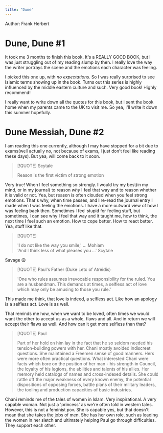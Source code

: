 ```yaml
---
title: "Dune"
---
```

Author: Frank Herbert  

# Dune, Dune #1
It took me 3 months to finish this book. It's a REALLY GOOD BOOK, but I was just struggling out of my reading slump by then. I really love the way the writer portrays the scene and the emotions each character was feeling.  

I picked this one up, with *no expectations*. So I was really surprised to see Islamic terms showing up in the book. Turns out this series is highly influenced by the middle eastern culture and such. Very good book! Highly recommend!  

I really want to write down all the quotes for this book, but I sent the book home when my parents came to the UK to visit me. So yea, I'll write it down this summer hopefully.
# Dune Messiah, Dune #2
I am reading this one currently, although I may have stopped for a bit due to exams(well actually no, not because of exams, I just don't feel like reading these days). But yea, will come back to it soon.  


> [!QUOTE] Scytale
> 
> Reason is the first victim of strong emotion

Very true! When I feel something so strongly. I would try my best(in my mind, or in my journal) to reason *why* I feel that way and to reason whether it is valid or not. Yea, but reason is often clouded when you feel strong emotions. That's why, when time passes, and I re-read the journal entry I made when I was feeling the emotions. I have a more outward view of how I was feeling back then. Sometimes I feel stupid for feeling stuff, but sometimes, I can see why I feel that way and it taught me, how to think, the next time I feel such an emotion. How to cope better. How to react better. Yea, stuff like that.  

> [!QUOTE] 
> 
> 'I do not like the way you smile,' ...  Mohiam  
> 'And I think less of what pleases you ...' Scytale 

Savage :weary:  

> [!QUOTE] Paul's Father (Duke Leto of Atreidis)
> 
> 'One who rules assumes irrevocable responsibility for the ruled. You are a husbandman. This demands at times, a selfless act of love which may only be amusing to those you rule.'

This made me think, that love is indeed, a selfless act. Like how an apology is a selfless act. Love is as well.  

That reminds me how, when we want to be loved, often times we would want the other to accept us as a whole, flaws and all. And in return we will accept their flaws as well. And how can it get more selfless than that?  

> [!QUOTE] Paul
> 
> Part of her hold on him lay in the fact that he so seldom needed his tension-building powers with her. Chani mostly avoided indiscreet questions. She maintained a Freemen sense of good manners. Hers were more often practical questions. What interested Chani were facts which bore on the position of her man - his strength in Council, the loyalty of his legions, the abilities and talents of his allies. Her memory held catalogs of names and cross-indexed details. She could rattle off the major weakness of every known enemy, the potential dispositions of opposing forces, battle plans of their military leaders, the tooling and production capacities of basic industries.

Chani reminds me of the tales of women in Islam. Very inspirational. A very capable woman. Not just a 'princess' as we're often told in western tales. However, this is not a feminist pov. She is capable yes, but that doesn't mean that she takes the jobs of men. She has her own role, such as leading the women in her sietch and ultimately helping Paul go through difficulties. They support each other.    
